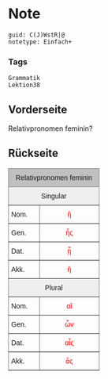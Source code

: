 # Note
```
guid: C(J)WstR|@
notetype: Einfach+
```

### Tags
```
Grammatik
Lektion38
```

## Vorderseite
Relativpronomen feminin?

## Rückseite
<style type="text/css">
.tg  {border-collapse:collapse;border-spacing:0;}
.tg td{border-color:black;border-style:solid;border-width:1px;font-family:Arial, sans-serif;font-size:14px;
  overflow:hidden;padding:10px 5px;word-break:normal;}
.tg th{border-color:black;border-style:solid;border-width:1px;font-family:Arial, sans-serif;font-size:14px;
  font-weight:normal;overflow:hidden;padding:10px 5px;word-break:normal;}
.tg .tg-34fe{background-color:#c0c0c0;border-color:inherit;text-align:center;vertical-align:top}
.tg .tg-0ec0{background-color:#efefef;border-color:inherit;text-align:center;vertical-align:bottom}
.tg .tg-za14{border-color:inherit;text-align:left;vertical-align:bottom}
.tg .tg-la9p{border-color:inherit;color:#fe0000;text-align:center;vertical-align:bottom}
</style>
<table class="tg" style="undefined;table-layout: fixed; width: 185px">
<colgroup>
<col style="width: 63px">
<col style="width: 122px">
</colgroup>
<thead>
<tr>
<th class="tg-34fe" colspan="2">Relativpronomen feminin</th>
</tr>
</thead>
<tbody>
<tr>
<td class="tg-0ec0" colspan="2">Singular</td>
</tr>
<tr>
<td class="tg-za14">Nom.</td>
<td class="tg-la9p">ἥ</td>
</tr>
<tr>
<td class="tg-za14">Gen.</td>
<td class="tg-la9p">ἧς</td>
</tr>
<tr>
<td class="tg-za14">Dat.</td>
<td class="tg-la9p">ᾗ</td>
</tr>
<tr>
<td class="tg-za14">Akk.</td>
<td class="tg-la9p">ἥ</td>
</tr>
<tr>
<td class="tg-0ec0" colspan="2">Plural</td>
</tr>
<tr>
<td class="tg-za14">Nom.</td>
<td class="tg-la9p">αἵ</td>
</tr>
<tr>
<td class="tg-za14">Gen.</td>
<td class="tg-la9p">ὧν</td>
</tr>
<tr>
<td class="tg-za14">Dat.</td>
<td class="tg-la9p">αἷς</td>
</tr>
<tr>
<td class="tg-za14">Akk.</td>
<td class="tg-la9p">ἅς</td>
</tr>
</tbody>
</table>
